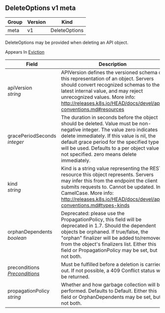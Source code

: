 ## DeleteOptions v1 meta

Group        | Version     | Kind
------------ | ---------- | -----------
meta | v1 | DeleteOptions



DeleteOptions may be provided when deleting an API object.

<aside class="notice">
Appears In  <a href="#eviction-v1beta1">Eviction</a> </aside>

Field        | Description
------------ | -----------
apiVersion <br /> *string*  | APIVersion defines the versioned schema of this representation of an object. Servers should convert recognized schemas to the latest internal value, and may reject unrecognized values. More info: http://releases.k8s.io/HEAD/docs/devel/api-conventions.md#resources
gracePeriodSeconds <br /> *integer*  | The duration in seconds before the object should be deleted. Value must be non-negative integer. The value zero indicates delete immediately. If this value is nil, the default grace period for the specified type will be used. Defaults to a per object value if not specified. zero means delete immediately.
kind <br /> *string*  | Kind is a string value representing the REST resource this object represents. Servers may infer this from the endpoint the client submits requests to. Cannot be updated. In CamelCase. More info: http://releases.k8s.io/HEAD/docs/devel/api-conventions.md#types-kinds
orphanDependents <br /> *boolean*  | Deprecated: please use the PropagationPolicy, this field will be deprecated in 1.7. Should the dependent objects be orphaned. If true/false, the "orphan" finalizer will be added to/removed from the object's finalizers list. Either this field or PropagationPolicy may be set, but not both.
preconditions <br /> *[Preconditions](#preconditions-v1)*  | Must be fulfilled before a deletion is carried out. If not possible, a 409 Conflict status will be returned.
propagationPolicy <br /> *string*  | Whether and how garbage collection will be performed. Defaults to Default. Either this field or OrphanDependents may be set, but not both.

